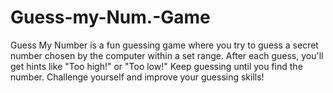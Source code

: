 # Guess-my-Num.-Game
Guess My Number is a fun guessing game where you try to guess a secret number chosen by the computer within a set range. After each guess, you'll get hints like "Too high!" or "Too low!" Keep guessing until you find the number. Challenge yourself and improve your guessing skills!
